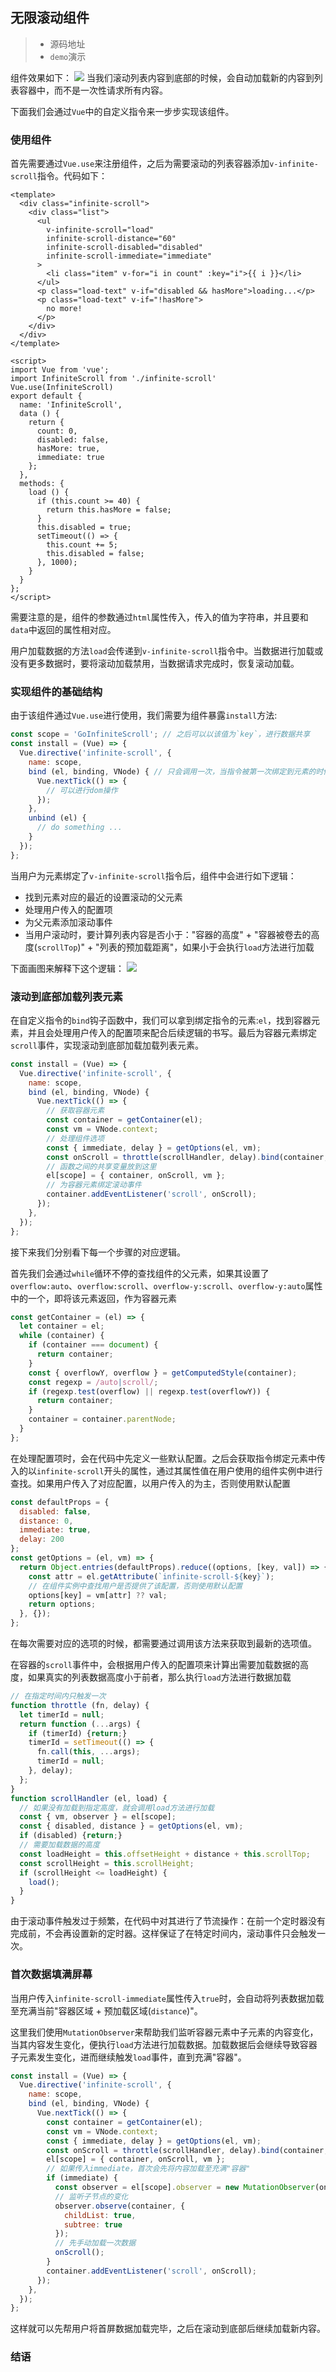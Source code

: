 ## 无限滚动组件
> * 源码地址
> * `demo`演示

组件效果如下：
![](https://raw.githubusercontent.com/wangkaiwd/drawing-bed/master/2020-11-25-11%3A32.gif)
当我们滚动列表内容到底部的时候，会自动加载新的内容到列表容器中，而不是一次性请求所有内容。

下面我们会通过`Vue`中的自定义指令来一步步实现该组件。

### 使用组件
首先需要通过`Vue.use`来注册组件，之后为需要滚动的列表容器添加`v-infinite-scroll`指令。代码如下：
```vue
<template>
  <div class="infinite-scroll">
    <div class="list">
      <ul
        v-infinite-scroll="load"
        infinite-scroll-distance="60"
        infinite-scroll-disabled="disabled"
        infinite-scroll-immediate="immediate"
      >
        <li class="item" v-for="i in count" :key="i">{{ i }}</li>
      </ul>
      <p class="load-text" v-if="disabled && hasMore">loading...</p>
      <p class="load-text" v-if="!hasMore">
        no more!
      </p>
    </div>
  </div>
</template>

<script>
import Vue from 'vue';
import InfiniteScroll from './infinite-scroll'
Vue.use(InfiniteScroll)
export default {
  name: 'InfiniteScroll',
  data () {
    return {
      count: 0,
      disabled: false,
      hasMore: true,
      immediate: true
    };
  },
  methods: {
    load () {
      if (this.count >= 40) {
        return this.hasMore = false;
      }
      this.disabled = true;
      setTimeout(() => {
        this.count += 5;
        this.disabled = false;
      }, 1000);
    }
  }
};
</script>
```
需要注意的是，组件的参数通过`html`属性传入，传入的值为字符串，并且要和`data`中返回的属性相对应。

用户加载数据的方法`load`会传递到`v-infinite-scroll`指令中。当数据进行加载或没有更多数据时，要将滚动加载禁用，当数据请求完成时，恢复滚动加载。

### 实现组件的基础结构
由于该组件通过`Vue.use`进行使用，我们需要为组件暴露`install`方法: 
```javascript
const scope = 'GoInfiniteScroll'; // 之后可以以该值为`key`，进行数据共享 
const install = (Vue) => {
  Vue.directive('infinite-scroll', {
    name: scope,
    bind (el, binding, VNode) { // 只会调用一次，当指令被第一次绑定到元素的时候调用。在这里你可以做一次性的初始化设置工作 
      Vue.nextTick(() => {
        // 可以进行dom操作
      });
    },
    unbind (el) {
      // do something ...
    }
  });
};
```

当用户为元素绑定了`v-infinite-scroll`指令后，组件中会进行如下逻辑：
* 找到元素对应的最近的设置滚动的父元素
* 处理用户传入的配置项
* 为父元素添加滚动事件
* 当用户滚动时，要计算列表内容是否小于："容器的高度" + "容器被卷去的高度(`scrollTop`)" + "列表的预加载距离"，如果小于会执行`load`方法进行加载

下面画图来解释下这个逻辑：
![](https://raw.githubusercontent.com/wangkaiwd/drawing-bed/master/20201125144455.png)

### 滚动到底部加载列表元素
在自定义指令的`bind`钩子函数中，我们可以拿到绑定指令的元素:`el`，找到容器元素，并且会处理用户传入的配置项来配合后续逻辑的书写。最后为容器元素绑定`scroll`事件，实现滚动到底部加载加载列表元素。
```javascript
const install = (Vue) => {
  Vue.directive('infinite-scroll', {
    name: scope,
    bind (el, binding, VNode) { 
      Vue.nextTick(() => {
        // 获取容器元素
        const container = getContainer(el);
        const vm = VNode.context;
        // 处理组件选项
        const { immediate, delay } = getOptions(el, vm);
        const onScroll = throttle(scrollHandler, delay).bind(container, el, binding.value);
        // 函数之间的共享变量放到这里
        el[scope] = { container, onScroll, vm };
        // 为容器元素绑定滚动事件
        container.addEventListener('scroll', onScroll);
      });
    },
  });
};
```

接下来我们分别看下每一个步骤的对应逻辑。

首先我们会通过`while`循环不停的查找组件的父元素，如果其设置了`overflow:auto`、`overflow:scroll`、`overflow-y:scroll`、`overflow-y:auto`属性中的一个，即将该元素返回，作为容器元素
```javascript
const getContainer = (el) => {
  let container = el;
  while (container) {
    if (container === document) {
      return container;
    }
    const { overflowY, overflow } = getComputedStyle(container);
    const regexp = /auto|scroll/;
    if (regexp.test(overflow) || regexp.test(overflowY)) {
      return container;
    }
    container = container.parentNode;
  }
};
```

在处理配置项时，会在代码中先定义一些默认配置。之后会获取指令绑定元素中传入的以`infinite-scroll`开头的属性，通过其属性值在用户使用的组件实例中进行查找。如果用户传入了对应配置，以用户传入的为主，否则使用默认配置
```javascript
const defaultProps = {
  disabled: false,
  distance: 0,
  immediate: true,
  delay: 200
};
const getOptions = (el, vm) => {
  return Object.entries(defaultProps).reduce((options, [key, val]) => {
    const attr = el.getAttribute(`infinite-scroll-${key}`);
    // 在组件实例中查找用户是否提供了该配置，否则使用默认配置
    options[key] = vm[attr] ?? val;
    return options;
  }, {});
};
```
在每次需要对应的选项的时候，都需要通过调用该方法来获取到最新的选项值。

在容器的`scroll`事件中，会根据用户传入的配置项来计算出需要加载数据的高度，如果真实的列表数据高度小于前者，那么执行`load`方法进行数据加载
```javascript
// 在指定时间内只触发一次
function throttle (fn, delay) {
  let timerId = null;
  return function (...args) {
    if (timerId) {return;}
    timerId = setTimeout(() => {
      fn.call(this, ...args);
      timerId = null;
    }, delay);
  };
}
function scrollHandler (el, load) {
  // 如果没有加载到指定高度，就会调用load方法进行加载
  const { vm, observer } = el[scope];
  const { disabled, distance } = getOptions(el, vm);
  if (disabled) {return;}
  // 需要加载数据的高度
  const loadHeight = this.offsetHeight + distance + this.scrollTop;
  const scrollHeight = this.scrollHeight;
  if (scrollHeight <= loadHeight) {
    load();
  }
}
```
由于滚动事件触发过于频繁，在代码中对其进行了节流操作：在前一个定时器没有完成前，不会再设置新的定时器。这样保证了在特定时间内，滚动事件只会触发一次。

### 首次数据填满屏幕
当用户传入`infinite-scroll-immediate`属性传入`true`时，会自动将列表数据加载至充满当前"容器区域 + 预加载区域(`distance`)"。

这里我们使用`MutationObserver`来帮助我们监听容器元素中子元素的内容变化，当其内容发生变化，便执行`load`方法进行加载数据。加载数据后会继续导致容器子元素发生变化，进而继续触发`load`事件，直到充满"容器"。
```javascript
const install = (Vue) => {
  Vue.directive('infinite-scroll', {
    name: scope,
    bind (el, binding, VNode) {
      Vue.nextTick(() => {
        const container = getContainer(el);
        const vm = VNode.context;
        const { immediate, delay } = getOptions(el, vm);
        const onScroll = throttle(scrollHandler, delay).bind(container, el, binding.value);
        el[scope] = { container, onScroll, vm };
        // 如果传入immediate，首次会先将内容加载至充满"容器"
        if (immediate) {
          const observer = el[scope].observer = new MutationObserver(onScroll);
          // 监听子节点的变化
          observer.observe(container, {
            childList: true,
            subtree: true
          });
          // 先手动加载一次数据
          onScroll();
        }
        container.addEventListener('scroll', onScroll);
      });
    },
  });
};
```
这样就可以先帮用户将首屏数据加载完毕，之后在滚动到底部后继续加载新内容。

### 结语

